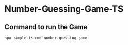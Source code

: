 # Number-Guessing-Game-TS

## Command to run the Game

```bash
npx simple-ts-cmd-number-guessing-game
```
